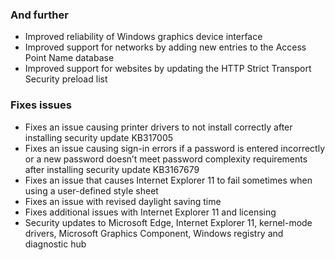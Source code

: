 ### And further
- Improved reliability of Windows graphics device interface
- Improved support for networks by adding new entries to the Access Point Name database
- Improved support for websites by updating the HTTP Strict Transport Security preload list

### Fixes issues
- Fixes an issue causing printer drivers to not install correctly after installing security update KB317005
- Fixes an issue causing sign-in errors if a password is entered incorrectly or a new password doesn’t meet password complexity requirements after installing security update KB3167679
- Fixes an issue that causes Internet Explorer 11 to fail sometimes when using a user-defined style sheet
- Fixes an issue with revised daylight saving time
- Fixes additional issues with Internet Explorer 11 and licensing
- Security updates to Microsoft Edge, Internet Explorer 11, kernel-mode drivers, Microsoft Graphics Component, Windows registry and diagnostic hub